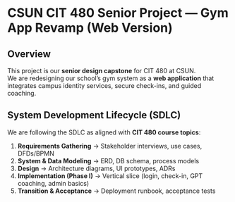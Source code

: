 # CSUN CIT 480 Senior Project — Gym App Revamp (Web Version)

## Overview
This project is our **senior design capstone** for CIT 480 at CSUN.  
We are redesigning our school’s gym system as a **web application** that integrates campus identity services, secure check-ins, and guided coaching.

## System Development Lifecycle (SDLC)
We are following the SDLC as aligned with **CIT 480 course topics**:
1. **Requirements Gathering** → Stakeholder interviews, use cases, DFDs/BPMN  
2. **System & Data Modeling** → ERD, DB schema, process models  
3. **Design** → Architecture diagrams, UI prototypes, ADRs  
4. **Implementation (Phase I)** → Vertical slice (login, check-in, GPT coaching, admin basics)  
5. **Transition & Acceptance** → Deployment runbook, acceptance tests  

